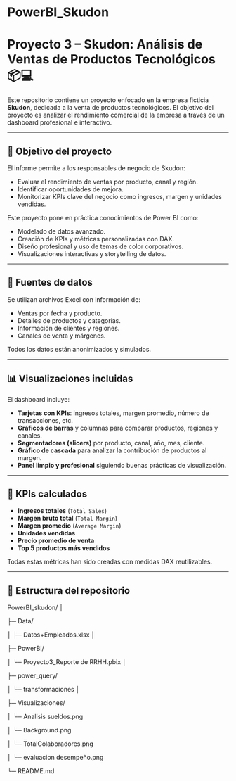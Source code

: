 # PowerBI_Skudon
# Proyecto 3 – Skudon: Análisis de Ventas de Productos Tecnológicos 📦💻

Este repositorio contiene un proyecto enfocado en la empresa ficticia **Skudon**, dedicada a la venta de productos tecnológicos. El objetivo del proyecto es analizar el rendimiento comercial de la empresa a través de un dashboard profesional e interactivo.

---

## 📌 Objetivo del proyecto

El informe permite a los responsables de negocio de Skudon:

- Evaluar el rendimiento de ventas por producto, canal y región.
- Identificar oportunidades de mejora.
- Monitorizar KPIs clave del negocio como ingresos, margen y unidades vendidas.

Este proyecto pone en práctica conocimientos de Power BI como:

- Modelado de datos avanzado.
- Creación de KPIs y métricas personalizadas con DAX.
- Diseño profesional y uso de temas de color corporativos.
- Visualizaciones interactivas y storytelling de datos.

---

## 🧾 Fuentes de datos

Se utilizan archivos Excel con información de:

- Ventas por fecha y producto.
- Detalles de productos y categorías.
- Información de clientes y regiones.
- Canales de venta y márgenes.

Todos los datos están anonimizados y simulados.

---

## 📊 Visualizaciones incluidas

El dashboard incluye:

- **Tarjetas con KPIs**: ingresos totales, margen promedio, número de transacciones, etc.
- **Gráficos de barras** y columnas para comparar productos, regiones y canales.
- **Segmentadores (slicers)** por producto, canal, año, mes, cliente.
- **Gráfico de cascada** para analizar la contribución de productos al margen.
- **Panel limpio y profesional** siguiendo buenas prácticas de visualización.

---

## 🎯 KPIs calculados

- **Ingresos totales** (`Total Sales`)
- **Margen bruto total** (`Total Margin`)
- **Margen promedio** (`Average Margin`)
- **Unidades vendidas**
- **Precio promedio de venta**
- **Top 5 productos más vendidos**

Todas estas métricas han sido creadas con medidas DAX reutilizables.

---

## 📁 Estructura del repositorio

PowerBI_skudon/
│

├─ Data/

│ ├─ Datos+Empleados.xlsx
│

├─ PowerBI/

│ └─ Proyecto3_Reporte de RRHH.pbix
│

├─ power_query/

│ └─ transformaciones
│

├─ Visualizaciones/

│ └─ Analisis sueldos.png

│ └─ Background.png

│ └─ TotalColaboradores.png

│ └─ evaluacion desempeño.png

└─ README.md
